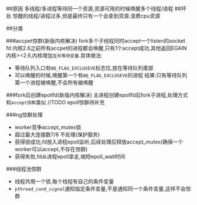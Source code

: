 
##原因
多线程/多进程等待同一个资源,资源可用的时候唤醒多个线程/进程
##坏处
惊醒的线程/进程过多,但是最终只有一个会拿到资源.浪费cpu资源

##分类

###accpet惊群(新版内核解决)
fork多个子线程同时accept一个listen的socket fd
内核2.6之前所有accpet的进程都会唤醒,只有1个accept成功,其他返回EGAIN
内核>=2.6,内核增加`互斥等待变量`.具体做法:
- 等待队列入口有`WQ_FLAG_EXCLUSEVE`标志位,放在等待队列尾部
- 可以唤醒的时候,唤醒第一个有`WQ_FLAG_EXCLUSEVE`的进程
结果:只有等待队列第一个进程被唤醒,不会所有被唤醒

###fork后创建epollfd(新版内核解决)
主进程创建epollfd后fork子进程,处理方式和`accept惊群`类似
//TODO epoll惊群待补充

###ng惊群处理
- worker竞争accept_mutex锁
- 超过最大连接数7/8 不处理(保护服务)
- 获得锁成功,fd放入进程epoll监听,后续处理后释放accept_mutex(确保一个worker可以accept,不存在惊群)
- 获得失败,fd从进程epoll拿走,缩短epoll_wait时间

###线程池惊群
- 线程共用一个锁,每个线程有自己的条件变量
- `pthread_cond_signal`通知指定条件变量,不是通知同一个条件变量,这样不会惊群
